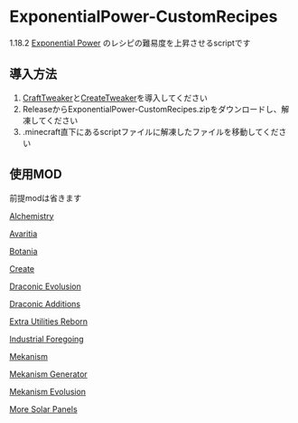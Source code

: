 # ExponentialPower-CustomRecipes
1.18.2 [Exponential Power](https://www.curseforge.com/minecraft/mc-mods/exponential-power) のレシピの難易度を上昇させるscriptです
## 導入方法
1. [CraftTweaker](https://www.curseforge.com/minecraft/mc-mods/crafttweaker)と[CreateTweaker](https://www.curseforge.com/minecraft/mc-mods/createtweaker)を導入してください
2. ReleaseからExponentialPower-CustomRecipes.zipをダウンロードし、解凍してください
3. .minecraft直下にあるscriptファイルに解凍したファイルを移動してください
## 使用MOD
前提modは省きます

[Alchemistry](https://www.curseforge.com/minecraft/mc-mods/alchemistry)

[Avaritia](https://www.curseforge.com/minecraft/mc-mods/avaritia-1-10)

[Botania](https://www.curseforge.com/minecraft/mc-mods/botania)

[Create](https://www.curseforge.com/minecraft/mc-mods/create)

[Draconic Evolusion](https://www.curseforge.com/minecraft/mc-mods/draconic-evolution)

[Draconic Additions](https://www.curseforge.com/minecraft/mc-mods/draconicadditions)

[Extra Utilities Reborn](https://www.curseforge.com/minecraft/mc-mods/extra-utilities-reborn)

[Industrial Foregoing](https://www.curseforge.com/minecraft/mc-mods/industrial-foregoing)

[Mekanism](https://www.curseforge.com/minecraft/mc-mods/mekanism)

[Mekanism Generator](https://www.curseforge.com/minecraft/mc-mods/mekanism-generators)

[Mekanism Evolusion](https://www.curseforge.com/minecraft/mc-mods/mekanism-evolution)

[More Solar Panels](https://www.curseforge.com/minecraft/mc-mods/mekanism-moresolarpanels)
